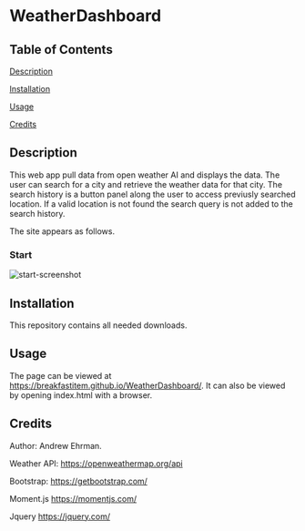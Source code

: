 # WeatherDashboard

## Table of Contents
[Description](#description)

[Installation](#installation)

[Usage](#usage)

[Credits](#credits)

## Description
This web app pull data from open weather AI and displays the data. The user can search for a city and retrieve the weather data for that city. The search history is a button panel along the user to access previusly searched location. If a valid location is not found the search query is not added to the search history.

The site appears as follows.

### Start

![start-screenshot](./src/img/startScreen.JPG)

## Installation

This repository contains all needed downloads.

## Usage
The page can be viewed at https://breakfastitem.github.io/WeatherDashboard/. It can also be viewed by opening index.html with a browser.

## Credits
Author: Andrew Ehrman.

Weather API: https://openweathermap.org/api

Bootstrap: https://getbootstrap.com/ 

Moment.js https://momentjs.com/

Jquery https://jquery.com/